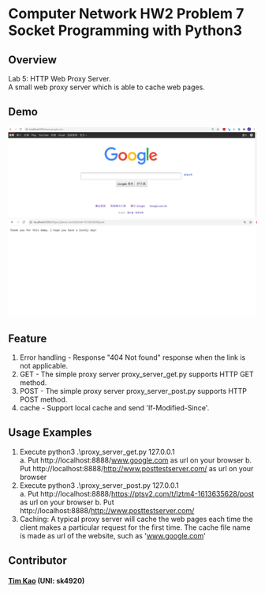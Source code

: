 # Computer Network HW2 Problem 7 Socket Programming with Python3 #

## Overview ##
Lab 5: HTTP Web Proxy Server. \
A small web proxy server which is able to cache web pages.

## Demo ##
![image](https://github.com/tim-kao/Computer-Network-HW2-Problem-7-Socket-Programming-with-Python3/blob/main/get.png)
![image](https://github.com/tim-kao/Computer-Network-HW2-Problem-7-Socket-Programming-with-Python3/blob/main/post.png)

## Feature ##
1. Error handling - Response "404 Not found" response when the link is not applicable. 
2. GET - The simple proxy server proxy_server_get.py supports HTTP GET method.
3. POST - The simple proxy server proxy_server_post.py supports HTTP POST method.
4. cache - Support local cache and send 'If-Modified-Since'.
##  Usage Examples ##
1. Execute python3 .\proxy_server_get.py 127.0.0.1\
   a. Put http://localhost:8888/www.google.com as url on your browser 
   b. Put http://localhost:8888/http://www.posttestserver.com/ as url on your browser 
2. Execute python3 .\proxy_server_post.py 127.0.0.1\
   a. Put http://localhost:8888/https://ptsv2.com/t/lztm4-1613635628/post as url on your browser
   b. Put http://localhost:8888/http://www.posttestserver.com/
3. Caching: A typical proxy server will cache the web pages each time the client makes a particular
request for the first time. The cache file name is made as url of the website, such as 'www.google.com'
   
## Contributor ##
#### [Tim Kao](https://github.com/tim-kao?fbclid=IwAR0lWAvmWe03EtuderoHdKEpYYG8pnl2ca1bN1b5DBfEMP-wFv4kQupl-Jg) (UNI: sk4920)
